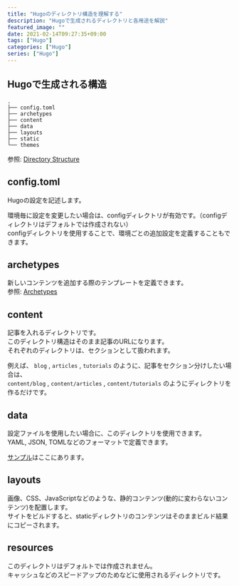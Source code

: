 ```yaml
---
title: "Hugoのディレクトリ構造を理解する"
description: "Hugoで生成されるディレクトリと各用途を解説"
featured_image: ""
date: 2021-02-14T09:27:35+09:00
tags: ["Hugo"]
categories: ["Hugo"]
series: ["Hugo"]
---
```

## Hugoで生成される構造
```
.
├── config.toml
├── archetypes
├── content
├── data
├── layouts
├── static
└── themes
```
参照: [Directory Structure](https://gohugo.io/getting-started/directory-structure/)

## config.toml
Hugoの設定を記述します。

環境毎に設定を変更したい場合は、configディレクトリが有効です。（configディレクトリはデフォルトでは作成されない）  
configディレクトリを使用することで、環境ごとの追加設定を定義することもできます。

## archetypes
新しいコンテンツを追加する際のテンプレートを定義できます。  
参照: [Archetypes](https://gohugo.io/content-management/archetypes/)

## content
記事を入れるディレクトリです。  
このディレクトリ構造はそのまま記事のURLになります。  
それぞれのディレクトリは、セクションとして扱われます。

例えば、 `blog` , `articles` , `tutorials` のように、記事をセクション分けしたい場合は、  
`content/blog` , `content/articles` , `content/tutorials` のようにディレクトリを作るだけです。

## data
設定ファイルを使用したい場合に、このディレクトリを使用できます。  
YAML, JSON, TOMLなどのフォーマットで定義できます。

[サンプル](https://gohugo.io/templates/data-templates/)はここにあります。

## layouts
画像、CSS、JavaScriptなどのような、静的コンテンツ(動的に変わらないコンテンツ)を配置します。  
サイトをビルドすると、staticディレクトリのコンテンツはそのままビルド結果にコピーされます。

## resources
このディレクトリはデフォルトでは作成されません。  
キャッシュなどのスピードアップのためなどに使用されるディレクトリです。